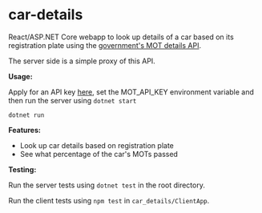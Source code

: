 ﻿car-details
====================

React/ASP.NET Core webapp to look up details of a car based on its registration plate using the [government's MOT details API](https://dvsa.github.io/mot-history-api-documentation/).

The server side is a simple proxy of this API.

**Usage:**

Apply for an API key [here](https://www.smartsurvey.co.uk/s/MOT_History_TradeAPI_Access_and_Support?), set the MOT_API_KEY environment variable and then run the server using `dotnet start`

```export MOT_API_KEY=xxx
dotnet run
```

**Features:**

- Look up car details based on registration plate
- See what percentage of the car's MOTs passed

**Testing:**

Run the server tests using `dotnet test` in the root directory.

Run the client tests using `npm test` in `car_details/ClientApp`.
